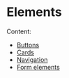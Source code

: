 # Elements

Content:

* [Buttons](buttons.md)
* [Cards](cards.md)
* [Navigation](navigation.md)
* [Form elements](form-elements.md)



